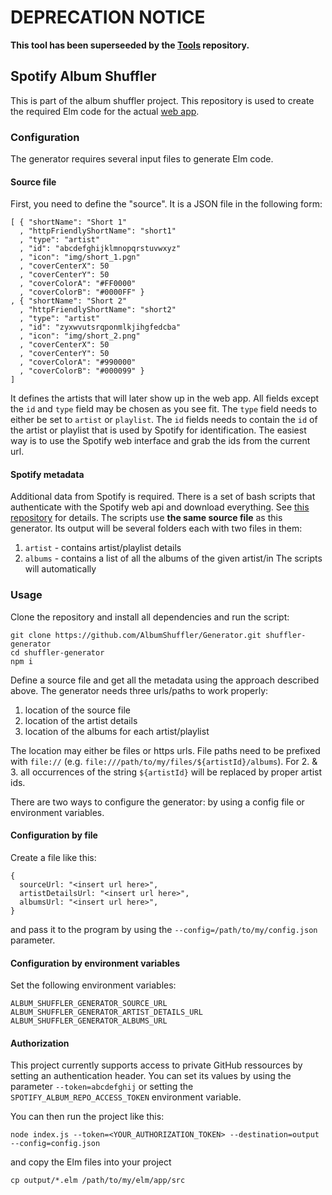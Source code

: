# DEPRECATION NOTICE
**This tool has been superseeded by the [Tools](https://github.com/AlbumShuffler/Tools) repository.**

## Spotify Album Shuffler
This is part of the album shuffler project. This repository is used to create the required Elm code for the actual [web app](https://github.com/AlbumShuffler/Frontend).

### Configuration
The generator requires several input files to generate Elm code.

#### Source file
First, you need to define the "source". It is a JSON file in the following form:
```
[ { "shortName": "Short 1"
  , "httpFriendlyShortName": "short1"
  , "type": "artist"
  , "id": "abcdefghijklmnopqrstuvwxyz"
  , "icon": "img/short_1.pgn"
  , "coverCenterX": 50
  , "coverCenterY": 50
  , "coverColorA": "#FF0000"
  , "coverColorB": "#0000FF" }
, { "shortName": "Short 2"
  , "httpFriendlyShortName": "short2"
  , "type": "artist"
  , "id": "zyxwvutsrqponmlkjihgfedcba"
  , "icon": "img/short_2.png"
  , "coverCenterX": 50
  , "coverCenterY": 50
  , "coverColorA": "#990000"
  , "coverColorB": "#000099" }
]
```
It defines the artists that will later show up in the web app. All fields except the `id` and `type` field may be chosen as you see fit. The `type` field needs to either be set to `artist` or `playlist`. The `id` fields needs to contain the `id` of the artist or playlist that is used by Spotify for identification. The easiest way is to use the Spotify web interface and grab the ids from the current url.

#### Spotify metadata
Additional data from Spotify is required. There is a set of bash scripts that authenticate with the Spotify web api and download everything. See [this repository](https://github.com/AlbumShuffler/DataRetriever) for details. The scripts use **the same source file** as this generator. Its output will be several folders each with two files in them:

1. `artist` - contains artist/playlist details
2. `albums` - contains a list of all the albums of the given artist/in The scripts will automatically

### Usage
Clone the repository and install all dependencies and run the script:
```
git clone https://github.com/AlbumShuffler/Generator.git shuffler-generator
cd shuffler-generator
npm i
```
Define a source file and get all the metadata using the approach described above. The generator needs three urls/paths to work properly:

1. location of the source file
2. location of the artist details
3. location of the albums for each artist/playlist

The location may either be files or https urls. File paths need to be prefixed with `file://` (e.g. `file:///path/to/my/files/${artistId}/albums`). For 2. & 3. all occurrences of the string `${artistId}` will be replaced by proper artist ids.

There are two ways to configure the generator: by using a config file or environment variables.

#### Configuration by file
Create a file like this:
```
{
  sourceUrl: "<insert url here>",
  artistDetailsUrl: "<insert url here>",
  albumsUrl: "<insert url here>",
}
```
and pass it to the program by using the `--config=/path/to/my/config.json` parameter.

#### Configuration by environment variables
Set the following environment variables:
```
ALBUM_SHUFFLER_GENERATOR_SOURCE_URL
ALBUM_SHUFFLER_GENERATOR_ARTIST_DETAILS_URL
ALBUM_SHUFFLER_GENERATOR_ALBUMS_URL
```

#### Authorization
This project currently supports access to private GitHub ressources by setting an authentication header.
You can set its values by using the parameter `--token=abcdefghij` or setting the `SPOTIFY_ALBUM_REPO_ACCESS_TOKEN` environment variable.

You can then run the project like this:
```
node index.js --token=<YOUR_AUTHORIZATION_TOKEN> --destination=output --config=config.json
```
and copy the Elm files into your project
```
cp output/*.elm /path/to/my/elm/app/src
```
